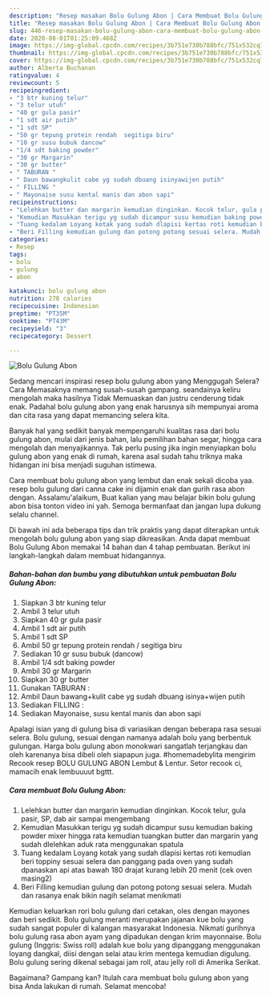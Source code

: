 ```yaml
---
description: "Resep masakan Bolu Gulung Abon | Cara Membuat Bolu Gulung Abon Yang Menggugah Selera"
title: "Resep masakan Bolu Gulung Abon | Cara Membuat Bolu Gulung Abon Yang Menggugah Selera"
slug: 446-resep-masakan-bolu-gulung-abon-cara-membuat-bolu-gulung-abon-yang-menggugah-selera
date: 2020-08-01T01:25:09.468Z
image: https://img-global.cpcdn.com/recipes/3b751e730b788bfc/751x532cq70/bolu-gulung-abon-foto-resep-utama.jpg
thumbnail: https://img-global.cpcdn.com/recipes/3b751e730b788bfc/751x532cq70/bolu-gulung-abon-foto-resep-utama.jpg
cover: https://img-global.cpcdn.com/recipes/3b751e730b788bfc/751x532cq70/bolu-gulung-abon-foto-resep-utama.jpg
author: Alberta Buchanan
ratingvalue: 4
reviewcount: 5
recipeingredient:
- "3 btr kuning telur"
- "3 telur utuh"
- "40 gr gula pasir"
- "1 sdt air putih"
- "1 sdt SP"
- "50 gr tepung protein rendah  segitiga biru"
- "10 gr susu bubuk dancow"
- "1/4 sdt baking powder"
- "30 gr Margarin"
- "30 gr butter"
- " TABURAN "
- " Daun bawangkulit cabe yg sudah dbuang isinyawijen putih"
- " FILLING "
- " Mayonaise susu kental manis dan abon sapi"
recipeinstructions:
- "Lelehkan butter dan margarin kemudian dinginkan. Kocok telur, gula pasir, SP, dab air sampai mengembang"
- "Kemudian Masukkan terigu yg sudah dicampur susu kemudian baking powder mixer hingga rata kemudian tuangkan butter dan margarin yang sudah dlelehkan aduk rata menggunakan spatula"
- "Tuang kedalam Loyang kotak yang sudah dlapisi kertas roti kemudian beri toppiny sesuai selera dan panggang pada oven yang sudah dpanaskan api atas bawah 180 drajat kurang lebih 20 menit (cek oven masing2)"
- "Beri Filling kemudian gulung dan potong potong sesuai selera. Mudah dan rasanya enak bikin nagih selamat menikmati"
categories:
- Resep
tags:
- bolu
- gulung
- abon

katakunci: bolu gulung abon 
nutrition: 278 calories
recipecuisine: Indonesian
preptime: "PT35M"
cooktime: "PT43M"
recipeyield: "3"
recipecategory: Dessert

---
```



![Bolu Gulung Abon](https://img-global.cpcdn.com/recipes/3b751e730b788bfc/751x532cq70/bolu-gulung-abon-foto-resep-utama.jpg)

Sedang mencari inspirasi resep bolu gulung abon yang Menggugah Selera? Cara Memasaknya memang susah-susah gampang. seandainya keliru mengolah maka hasilnya Tidak Memuaskan dan justru cenderung tidak enak. Padahal bolu gulung abon yang enak harusnya sih mempunyai aroma dan cita rasa yang dapat memancing selera kita.

Banyak hal yang sedikit banyak mempengaruhi kualitas rasa dari bolu gulung abon, mulai dari jenis bahan, lalu pemilihan bahan segar, hingga cara mengolah dan menyajikannya. Tak perlu pusing jika ingin menyiapkan bolu gulung abon yang enak di rumah, karena asal sudah tahu triknya maka hidangan ini bisa menjadi suguhan istimewa.

Cara membuat bolu gulung abon yang lembut dan enak sekali dicoba yaa. resep bolu gulung dari canna cake ini dijamin enak dan gurih rasa abon dengan. Assalamu&#39;alaikum, Buat kalian yang mau belajar bikin bolu gulung abon bisa tonton video ini yah. Semoga bermanfaat dan jangan lupa dukung selalu channel.


Di bawah ini ada beberapa tips dan trik praktis yang dapat diterapkan untuk mengolah bolu gulung abon yang siap dikreasikan. Anda dapat membuat Bolu Gulung Abon memakai 14 bahan dan 4 tahap pembuatan. Berikut ini langkah-langkah dalam membuat hidangannya.

<!--inarticleads1-->

##### Bahan-bahan dan bumbu yang dibutuhkan untuk pembuatan Bolu Gulung Abon:

1. Siapkan 3 btr kuning telur
1. Ambil 3 telur utuh
1. Siapkan 40 gr gula pasir
1. Ambil 1 sdt air putih
1. Ambil 1 sdt SP
1. Ambil 50 gr tepung protein rendah / segitiga biru
1. Sediakan 10 gr susu bubuk (dancow)
1. Ambil 1/4 sdt baking powder
1. Ambil 30 gr Margarin
1. Siapkan 30 gr butter
1. Gunakan  TABURAN :
1. Ambil  Daun bawang+kulit cabe yg sudah dbuang isinya+wijen putih
1. Sediakan  FILLING :
1. Sediakan  Mayonaise, susu kental manis dan abon sapi


Apalagi isian yang di gulung bisa di variasikan dengan beberapa rasa sesuai selera. Bolu gulung, sesuai dengan namanya adalah bolu yang berbentuk gulungan. Harga bolu gulung abon monokwari sangatlah terjangkau dan oleh karenanya bisa dibeli oleh siapapun juga. #homemadebylita mengirim Recook resep BOLU GULUNG ABON Lembut &amp; Lentur. Setor recook ci, mamacih enak lembuuuut bgttt. 

<!--inarticleads2-->

##### Cara membuat Bolu Gulung Abon:

1. Lelehkan butter dan margarin kemudian dinginkan. Kocok telur, gula pasir, SP, dab air sampai mengembang
1. Kemudian Masukkan terigu yg sudah dicampur susu kemudian baking powder mixer hingga rata kemudian tuangkan butter dan margarin yang sudah dlelehkan aduk rata menggunakan spatula
1. Tuang kedalam Loyang kotak yang sudah dlapisi kertas roti kemudian beri toppiny sesuai selera dan panggang pada oven yang sudah dpanaskan api atas bawah 180 drajat kurang lebih 20 menit (cek oven masing2)
1. Beri Filling kemudian gulung dan potong potong sesuai selera. Mudah dan rasanya enak bikin nagih selamat menikmati


Kemudian keluarkan rori bolu gulung dari cetakan, oles dengan mayones dan beri sedikit. Bolu gulung meranti merupakan jajanan kue bolu yang sudah sangat populer di kalangan masyarakat Indonesia. Nikmati gurihnya bolu gulung rasa abon ayam yang dipadukan dengan krim mayonnaise. Bolu gulung (Inggris: Swiss roll) adalah kue bolu yang dipanggang menggunakan loyang dangkal, diisi dengan selai atau krim mentega kemudian digulung. Bolu gulung sering dikenal sebagai jam roll, atau jelly roll di Amerika Serikat. 

Bagaimana? Gampang kan? Itulah cara membuat bolu gulung abon yang bisa Anda lakukan di rumah. Selamat mencoba!
